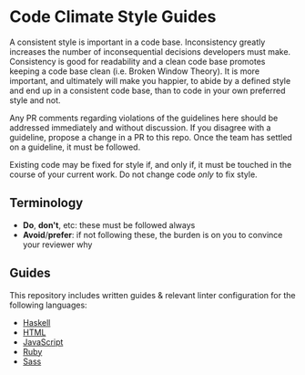 # Code Climate Style Guides

A consistent style is important in a code base. Inconsistency greatly increases
the number of inconsequential decisions developers must make. Consistency is
good for readability and a clean code base promotes keeping a code base clean
(i.e. Broken Window Theory). It is more important, and ultimately will make you
happier, to abide by a defined style and end up in a consistent code base, than
to code in your own preferred style and not.

Any PR comments regarding violations of the guidelines here should be addressed
immediately and without discussion. If you disagree with a guideline, propose a
change in a PR to this repo. Once the team has settled on a guideline, it must
be followed.

Existing code may be fixed for style if, and only if, it must be touched in the
course of your current work. Do not change code *only* to fix style.

## Terminology

- **Do**, **don't**, etc: these must be followed always
- **Avoid**/**prefer**: if not following these, the burden is on you to convince
  your reviewer why

## Guides

This repository includes written guides & relevant linter configuration for the
following languages:

- [Haskell](haskell/README.md)
- [HTML](html/README.md)
- [JavaScript](javascript/README.md)
- [Ruby](ruby/README.md)
- [Sass](sass/README.md)
